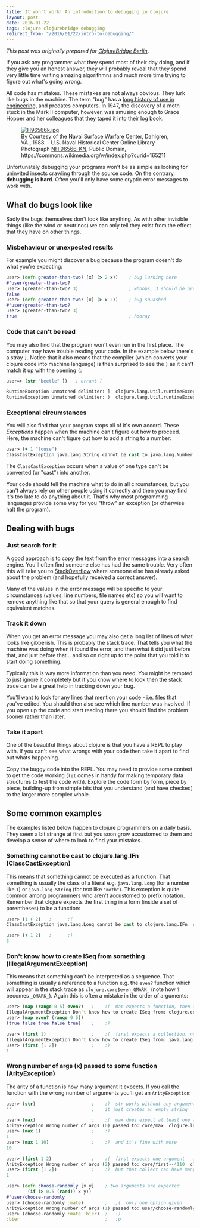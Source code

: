```yaml
---
title: It won't work! An introduction to debugging in Clojure
layout: post
date: 2016-01-22
tags: clojure clojurebridge debugging
redirect_from: "/2016/01/22/intro-to-debugging/"
---
```


*This post was originally prepared for [ClojureBridge Berlin](http://clojurebridge-berlin.github.io/)*.

If you ask any programmer what they spend most of their day doing, and if they give you an honest answer, they will probably reveal that they spend very little time writing amazing algorithmns and much more time trying to figure out what's going wrong.

All code has mistakes. These mistakes are not always obvious. They lurk like bugs in the machine. The term "bug" has a [long history of use in engineering](https://en.wikipedia.org/wiki/Software_bug#Etymology), and predates computers. In 1947, the discovery of a moth stuck in the Mark II computer, however, was amusing enough to Grace Hopper and her colleagues that they taped it into their log book.

<figure><a href="https://commons.wikimedia.org/wiki/File:H96566k.jpg#/media/File:H96566k.jpg"><img alt="H96566k.jpg" src="https://upload.wikimedia.org/wikipedia/commons/8/8a/H96566k.jpg"></a><figcaption>By Courtesy of the Naval Surface Warfare Center, Dahlgren, VA., 1988. - U.S. Naval Historical Center Online Library Photograph <a rel="nofollow" class="external text" href="http://www.history.navy.mil/photos/images/h96000/h96566kc.htm">NH 96566-KN</a>, Public Domain, https://commons.wikimedia.org/w/index.php?curid=165211</figcaption></figure>

Unfortunately debugging your programs won't be as simple as looking for uninvited insects crawling through the source code. On the contrary, **debugging is hard**. Often you'll only have some cryptic error messages to work with.

## What do bugs look like

Sadly the bugs themselves don't look like anything. As with other invisible things (like the wind or neutrinos) we can only tell they exist from the effect that they have on other things.

### Misbehaviour or unexpected results

For example you might discover a bug because the program doesn't do what you're expecting:

```clojure
user> (defn greater-than-two? [x] (> 2 x))    ; bug lurking here
#'user/greater-than-two?
user> (greater-than-two? 3)                   ; whoops, 3 should be greater than 2
false
user> (defn greater-than-two? [x] (> x 2))    ; bug squashed
#'user/greater-than-two?
user> (greater-than-two? 3)
true                                          ; hooray
```

### Code that can't be read

You may also find that the program won't even run in the first place. The computer may have trouble reading your code. In the example below there's a stray `]`. Notice that it also means that the compiler (which converts your clojure code into machine language) is then surprised to see the `)` as it can't match it up with the opening `(`:

```clojure
user=> (str "beetle" ])   ; errant ]

RuntimeException Unmatched delimiter: ]  clojure.lang.Util.runtimeException (Util.java:221)
RuntimeException Unmatched delimiter: )  clojure.lang.Util.runtimeException (Util.java:221)
```

### Exceptional circumstances

You will also find that your program stops all of it's own accord. These *Exceptions* happen when the machine can't figure out how to proceed. Here, the machine can't figure out how to add a string to a number:

```clojure
user> (+ 1 "louse")
ClassCastException java.lang.String cannot be cast to java.lang.Number  clojure.lang.Numbers.add (Numbers.java:128)
```

The `ClassCastException` occurs when a value of one type can't be converted (or "cast") into another.

Your code should tell the machine what to do in all circumstances, but you can't always rely on other people using it correctly and then you may find it's too late to do anything about it. That's why most programming languages provide some way for you "throw" an exception (or otherwise halt the program).



## Dealing with bugs

### Just search for it

A good approach is to copy the text from the error messages into a search engine. You'll often find someone else has had the same trouble. Very often this will take you to [StackOverflow](http://stackoverflow.com/) where someone else has already asked about the problem (and hopefully received a correct answer).

Many of the values in the error message will be specific to your circumstances (values, line numbers, file names etc) so you will want to remove anything like that so that your query is general enough to find equivalent matches.

### Track it down

When you get an error message you may also get a long list of lines of what looks like gibberish. This is probably the stack trace. That tells you what the machine was doing when it found the error, and then what it did just before that, and just before that... and so on right up to the point that you told it to start doing something.

Typically this is way more information than you need. You might be tempted to just ignore it completely but if you know where to look then the stack trace can be a great help in tracking down your bug.

You'll want to look for any lines that mention your code - i.e. files that you've edited. You should then also see which line number was involved. If you open up the code and start reading there you should find the problem sooner rather than later.

### Take it apart

One of the beautiful things about clojure is that you have a REPL to play with. If you can't see what wrongs with your code then take it apart to find out whats happening.

Copy the buggy code into the REPL. You may need to provide some context to get the code working (`let` comes in handy for making temporary data structures to test the code with). Explore the code form by form, piece by piece, building-up from simple bits that you understand (and have checked) to the larger more complex whole.


## Some common examples

The examples listed below happen to clojure programmers on a daily basis. They seem a bit strange at first but you soon grow accustomed to them and develop a sense of where to look to find your mistakes.

### Something cannot be cast to clojure.lang.IFn (ClassCastException)

This means that something cannot be executed as a function. That something is usually the class of a literal e.g. `java.lang.Long` (for a number like `1`) or `java.lang.String` (for text like `"moth"`). This exception is quite common among programmers who aren't accustomed to prefix notation. Remember that clojure expects the first thing in a form (inside a set of parentheses) to be a function:

```clojure
user> (1 + 2)   ;      :(
ClassCastException java.lang.Long cannot be cast to clojure.lang.IFn  user/eval7972 (form-init826537272185236344.clj:2)

user> (+ 1 2)   ;      :)
3
```

### Don't know how to create ISeq from something (IllegalArgumentException)

This means that something can't be interpreted as a sequence. That something is usually a reference to a function e.g. the `even?` function which will appear in the stack trace as `clojure.core$even_QMARK_` (note how `?` becomes `_QMARK_`). Again this is often a mistake in the order of arguments:

```clojure
user> (map (range 0 5) even?)   ;    :(  map expects a function, then a collection
IllegalArgumentException Don't know how to create ISeq from: clojure.core$even_QMARK_  clojure.lang.RT.seqFrom (RT.java:528)
user> (map even? (range 0 5))
(true false true false true)    ;    :)

user> (first 1)                 ;    :(  first expects a collection, not a single value
IllegalArgumentException Don't know how to create ISeq from: java.lang.Long  clojure.lang.RT.seqFrom (RT.java:528)
user> (first [1 2])             ;    :)
1
```

###  Wrong number of args (x) passed to some function (ArityException)

The arity of a function is how many argument it expects. If you call the function with the wrong number of arguments you'll get an `ArityException`:

```clojure
user> (str)                     ;    :)  str works without any arguments
""                              ;    it just creates an empty string
```

```clojure
user> (max)                     ;    :(  max does expect at least one argument
ArityException Wrong number of args (0) passed to: core/max  clojure.lang.AFn.throwArity (AFn.java:429)
user> (max 1)                   ;    :)
1
user> (max 1 10)                ;    :)  and it's fine with more
10
```

```clojure
user> (first 1 2)               ;    :(  first expects one argument - a collection
ArityException Wrong number of args (2) passed to: core/first--4110  clojure.lang.AFn.throwArity (AFn.java:429)
user> (first [1 2])             ;    :)  but that collect can have many values
1
```

```clojure
user> (defn choose-randomly [x y]    ; two arguments are expected
        (if (> 0.5 (rand)) x y))
#'user/choose-randomly
user> (choose-randomly :mate)        ;   ;(  only one option given
ArityException Wrong number of args (1) passed to: user/choose-randomly  clojure.lang.AFn.throwArity (AFn.java:429)
user> (choose-randomly :mate :bier)  ;   :)
:bier                                ;   :p
```
